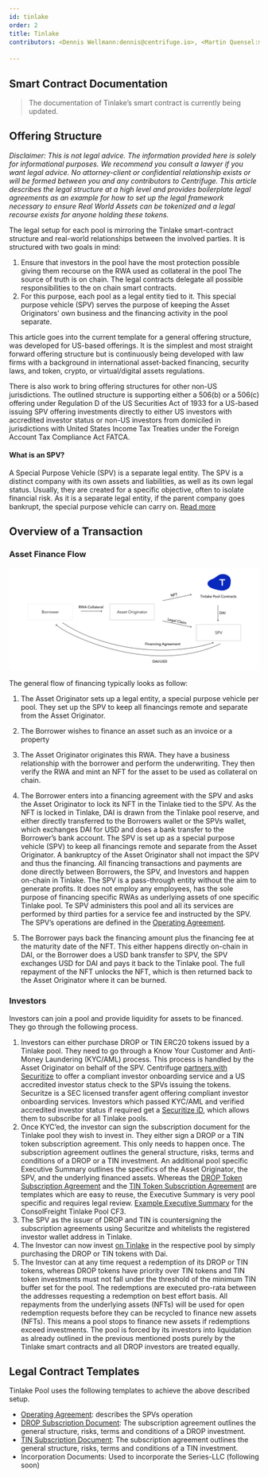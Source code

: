 ```yaml
---
id: tinlake
order: 2
title: Tinlake
contributors: <Dennis Wellmann:dennis@centrifuge.io>, <Martin Quensel:martin@centrifuge.io>

---
```


## Smart Contract Documentation

> The documentation of Tinlake’s smart contract is currently being updated.

## Offering Structure

_Disclaimer: This is not legal advice. The information provided here is solely for informational purposes. We recommend you consult a lawyer if you want legal advice. No attorney-client or confidential relationship exists or will be formed between you and any contributors to Centrifuge.
This article describes the legal structure at a high level and provides boilerplate legal agreements as an example for how to set up the legal framework necessary to ensure Real World Assets can be tokenized and a legal recourse exists for anyone holding these tokens._

The legal setup for each pool is mirroring the Tinlake smart-contract structure and real-world relationships between the involved parties. It is structured with two goals in mind:

1. Ensure that investors in the pool have the most protection possible giving them recourse on the RWA used as collateral in the pool
The source of truth is on chain. The legal contracts delegate all possible responsibilities to the on chain smart contracts.
2. For this purpose, each pool as a legal entity tied to it. This special purpose vehicle (SPV) serves the purpose of keeping the Asset Originators' own business and the financing activity in the pool separate.

This article goes into the current template for a general offering structure, was developed for US-based offerings. It is the simplest and most straight forward offering structure but is continuously being developed with law firms with a background in international asset-backed financing, security laws, and token, crypto, or virtual/digital assets regulations.

There is also work to bring offering structures for other non-US jurisdictions. The outlined structure is supporting either a 506(b) or a 506(c) offering under Regulation D of the US Securities Act of 1933 for a US-based issuing SPV offering investments directly to either US investors with accredited investor status or non-US investors from domiciled in jurisdictions with United States Income Tax Treaties under the Foreign Account Tax Compliance Act FATCA.

#### What is an SPV?
A Special Purpose Vehicle (SPV) is a separate legal entity. The SPV is a distinct company with its own assets and liabilities, as well as its own legal status. Usually, they are created for a specific objective, often to isolate financial risk. As it is a separate legal entity, if the parent company goes bankrupt, the special purpose vehicle can carry on. [Read more](https://corporatefinanceinstitute.com/resources/knowledge/strategy/special-purpose-vehicle-spv/)

## Overview of a Transaction
### Asset Finance Flow

![Asset Finance Flow](./legal_origination_flow.svg)

The general flow of financing typically looks as follow:

1. The Asset Originator sets up a legal entity, a special purpose vehicle per pool. They set up the SPV to keep all financings remote and separate from the Asset Originator.

2. The Borrower wishes to finance an asset such as an invoice or a property

3. The Asset Originator originates this RWA. They have a business relationship with the borrower and perform the underwriting. They then verify the RWA and mint an NFT for the asset to be used as collateral on chain.


4. The Borrower enters into a financing agreement with the SPV and asks the Asset Originator to lock its NFT in the Tinlake tied to the SPV. As the NFT is locked in Tinlake, DAI is drawn from the Tinlake pool reserve, and either directly transferred to the Borrowers wallet or the SPVs wallet, which exchanges DAI for USD and does a bank transfer to the Borrower’s bank account. The SPV is set up as a special purpose vehicle (SPV) to keep all financings remote and separate from the Asset Originator. A bankruptcy of the Asset Originator shall not impact the SPV and thus the financing. All financing transactions and payments are done directly between Borrowers, the SPV, and Investors and happen on-chain in Tinlake. The SPV is a pass-through entity without the aim to generate profits. It does not employ any employees, has the sole purpose of financing specific RWAs as underlying assets of one specific Tinlake pool. Te SPV administers this pool and all its services are performed by third parties for a service fee and instructed by the SPV. The SPV’s operations are defined in the [Operating Agreement](https://docs.google.com/document/d/14I8x16nRvSVgtnV6EoahZQ9GGVrdvKNbIK7tAN5gBaY).


5. The Borrower pays back the financing amount plus the financing fee at the maturity date of the NFT. This either happens directly on-chain in DAI, or the Borrower does a USD bank transfer to SPV, the SPV exchanges USD for DAI and pays it back to the Tinlake pool. The full repayment of the NFT unlocks the NFT, which is then returned back to the Asset Originator where it can be burned.


### Investors
Investors can join a pool and provide liquidity for assets to be financed. They go through the following process.

1. Investors can either purchase DROP or TIN ERC20 tokens issued by a Tinlake pool. They need to go through a Know Your Customer and Anti-Money Laundering (KYC/AML) process. This process is handled by the Asset Originator on behalf of the SPV. Centrifuge [partners with Securitize](https://coinbench.com/centrifuge-partners-with-securitize/) to offer a compliant investor onboarding service and a US accredited investor status check to the SPVs issuing the tokens. Securitze is a SEC licensed transfer agent offering compliant investor onboarding services. Investors which passed KYC/AML and verified accredited investor status if required get a [Securitize iD](https://www.securitize.io/product/securitize-id), which allows them to subscribe for all Tinlake pools.
2. Once KYC’ed, the investor can sign the subscription document for the Tinlake pool they wish to invest in. They either sign a DROP or a TIN token subscription agreement. This only needs to happen once. The subscription agreement outlines the general structure, risks, terms and conditions of a DROP or a TIN investment. An additional pool specific Executive Summary outlines the specifics of the Asset Originator, the SPV, and the underlying financed assets. Whereas the [DROP Token Subscription Agreement](https://drive.google.com/file/d/1GhTrd6x1OS8KzR9NErFngSZAT737tRLj) and the [TIN Token Subscription Agreement](https://drive.google.com/file/d/1hXS1jrHSedJwFlV7u2pYPIcv89DYUpk0) are templates which are easy to reuse, the Executive Summary is very pool specific and requires legal review.
  [Example Executive Summary](https://drive.google.com/file/d/1AHUqJWuWAq1UlFoyUSpoaiuUl4K6t7bc/view?usp=sharing) for the ConsolFreight Tinlake Pool CF3.
3. The SPV as the issuer of DROP and TIN is countersigning the subscription agreements using Securitze and whitelists the registered investor wallet address in Tinlake.
4. The Investor can now invest [on Tinlake](https://tinlake.centrifuge.io) in the respective pool by simply purchasing the DROP or TIN tokens with Dai.
5. The Investor can at any time request a redemption of its DROP or TIN tokens, whereas DROP tokens have priority over TIN tokens and TIN token investments must not fall under the threshold of the minimum TIN buffer set for the pool. The redemptions are executed pro-rata between the addresses requesting a redemption on best effort basis. All repayments from the underlying assets (NFTs) will be used for open redemption requests before they can be recycled to finance new assets (NFTs). This means a pool stops to finance new assets if redemptions exceed investments. The pool is forced by its investors into liquidation as already outlined in the previous mentioned posts purely by the Tinlake smart contracts and all DROP investors are treated equally.



## Legal Contract Templates
Tinlake Pool uses the following templates to achieve the above described setup.

* [Operating Agreement](https://docs.google.com/document/d/14I8x16nRvSVgtnV6EoahZQ9GGVrdvKNbIK7tAN5gBaY): describes the SPVs operation
* [DROP Subscription Document](https://drive.google.com/file/d/1GhTrd6x1OS8KzR9NErFngSZAT737tRLj): The subscription agreement outlines the general structure, risks, terms and conditions of a DROP investment.
* [TIN Subscription Document](https://drive.google.com/file/d/1hXS1jrHSedJwFlV7u2pYPIcv89DYUpk0): The subscription agreement outlines the general structure, risks, terms and conditions of a TIN investment.
* Incorporation Documents: Used to incorporate the Series-LLC (following soon)




<!-- ## Smart Contract Documentation

### Definition of system values

### Contracts overview Online

### Deployments Online

### Proxy actions patter Online

### Smart Contract Design Patterns Online

### Tech Docs for Coordinator

### Loan Life cycle

### Solver integration

### Tinlake Pool Registry & Config (the smart contract registry)

### Interest rate calculations

### Governance and Spells

## Tinlake UI/js

## The graph

## RAD Rewards -->
